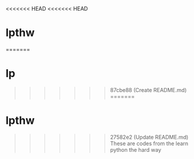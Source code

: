 <<<<<<< HEAD
<<<<<<< HEAD
# lpthw
=======
# lp
>>>>>>> 87cbe88 (Create README.md)
=======
# lpthw
>>>>>>> 27582e2 (Update README.md)
These are codes from the learn python the hard way
